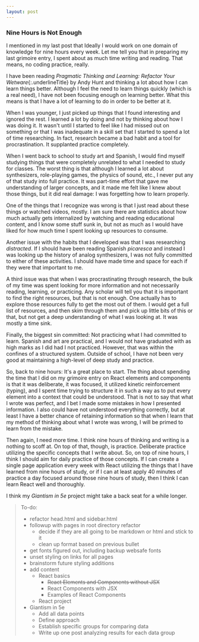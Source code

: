 ```yaml
---
layout: post
---
```


### Nine Hours is Not Enough

I mentioned in my last post that Ideally I would work on one domain of knowledge for nine hours every week. Let me tell you that in preparing my last grimoire entry, I spent about as much time writing and reading. That means, no coding practice, really. 

I have been reading *Pragmatic Thinking and Learning: Refactor Your Wetware*{:.underlineTitle} by Andy Hunt and thinking a lot about how I can learn things better. Although I feel the need to learn things quickly (which is a real need), I have not been focusing enough on learning better. What this means is that I have a lot of learning to do in order to be better at it.

When I was younger, I just picked up things that I found interesting and ignored the rest. I learned a lot by doing and not by thinking about how I was doing it. It wasn't until I started to feel like I had missed out on something or that I was inadequate in a skill set that I started to spend a lot of time researching. In fact, research became a bad habit and a tool for procrastination. It supplanted practice completely.

When I went back to school to study art and Spanish, I would find myself studying things that were completely unrelated to what I needed to study for classes. The worst thing is that although I learned a lot about synthesizers, role-playing games, the physics of sound, etc., I never put any of that study into full practice. It was part-time effort that gave me understanding of larger concepts, and it made me felt like I knew about those things, but it did real damage: I was forgetting how to learn properly.

One of the things that I recognize was wrong is that I just read about these things or watched videos, mostly. I am sure there are statistics about how much actually gets internalized by watching and reading educational content, and I know some stuff sunk in, but not as much as I would have liked for how much time I spent looking up resources to consume.

Another issue with the habits that I developed was that I was researching *distracted*. If I should have been reading Spanish *picaresca* and instead I was looking up the history of analog synthesizers, I was not fully committed to either of these activities. I should have made time and space for each if they were that important to me.

A third issue was that when I was procrastinating through research, the bulk of my time was spent looking for more information and not necessarily reading, learning, or practicing. Any scholar will tell you that it is important to find the right resources, but that is not enough. One actually has to explore those resources fully to get the most out of them. I would get a full list of resources, and then skim through them and pick up little bits of this or that, but not get a deep understanding of what I was looking at. It was mostly a time sink.

Finally, the biggest sin committed: Not practicing what I had committed to learn. Spanish and art are practical, and I would not have graduated with as high marks as I did had I not practiced. However, that was within the confines of a structured system. Outside of school, I have not been very good at maintaining a high-level of deep study and practice.

So, back to nine hours: It's a great place to start. The thing about spending the time that I did on my grimoire entry on React elements and components is that it was deliberate, it was focused, it utilized kinetic reinforcement (typing), and I spent time trying to structure it in such a way as to put every element into a context that could be understood. That is not to say that what I wrote was perfect, and I bet I made some mistakes in how I presented information. I also could have not understood everything correctly, but at least I have a better chance of retaining information so that when I learn that my method of thinking about what I wrote was wrong, I will be primed to learn from the mistake.

Then again, I need more time. I think nine hours of thinking and writing is a nothing to scoff at. On top of that, though, is practice. Deliberate practice utilizing the specific concepts that I write about. So, on top of nine hours, I think I should aim for daily practice of those concepts. If I can create a single page application every week with React utilizing the things that I have learned from nine hours of study, or if I can at least apply 40 minutes of practice a day focused around those nine hours of study, then I think I can learn React well and thoroughly.

I think my *Giantism in 5e* project might take a back seat for a while longer.

> To-do:
>
> * refactor head.html and sidebar.html
> * followup with pages in root directory refactor
> 	* decide if they are all going to be markdown or html and stick to it
> 	* clean up format based on previous bullet
> * get fonts figured out, including backup websafe fonts
> * unset styling on links for all pages
> * brainstorm future styling additions
> * add content
>	* React basics
>		* ~~React Elements and Components without JSX~~
>		* React Components with JSX
>		* Examples of React Components
>	* React project
> * Giantism in 5e
> 	* Add all data points
>	* Define approach
>	* Establish specific groups for comparing data
>	* Write up one post analyzing results for each data group
